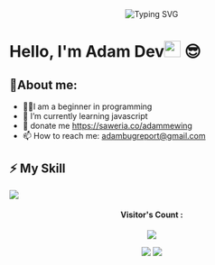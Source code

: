 <div align="center">
    <img
        src="https://readme-typing-svg.herokuapp.com?font=ShadowsIntoLightsize=50&duration=5500&color=f70787&background=FF673200&center=true&vCenter=true&lines=Hello,+I+am+Adam+Dev;Welcome+to+my+GitHub+😊"
            alt="Typing SVG"
        />
    </a>
</p>
</div>

# Hello, I'm Adam Dev<img src="https://github.com/TheDudeThatCode/TheDudeThatCode/blob/master/Assets/Hi.gif" width="29px"> 😎

## 🚀About me:
- 👨‍💻I am a beginner in programming
- 🌱 I’m currently learning javascript
- 🤑 donate me https://saweria.co/adammewing
- 📫 How to reach me: adambugreport@gmail.com


## ⚡ My Skill 
<p align="left">
  <img src="https://skillicons.dev/icons?i=js,py,lua,html,css" />
</p>

 <div align="center">
     <h4>Visitor's Count :</h4>
 <p><img src="https://count.getloli.com/get/@adamdev20-github-readme?theme=rule34" /></p>
</div>

 <p align="center">
  <img src="https://forthebadge.com/images/badges/built-with-love.svg" />
  <img src="https://forthebadge.com/images/badges/powered-by-coffee.svg" />
</p>

